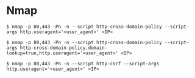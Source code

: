 # Nmap

```
$ nmap -p 80,443 -Pn -n --script http-cross-domain-policy --script-args http.useragent='<user_agent>' <IP>

$ nmap -p 80,443 -Pn -n --script http-cross-domain-policy --script-args http-cross-domain-policy.domain-lookup=true,http.useragent='<user_agent>' <IP>
```

`$ nmap -p 80,443 -Pn -n --script http-csrf --script-args http.useragent='<user_agent>' <IP>`